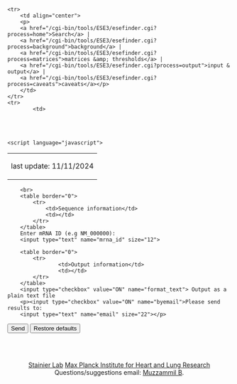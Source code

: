 <html>
<head>
<meta http-equiv="Content-Language" content="en-us">
<meta http-equiv="Content-Type" content="text/html; charset=utf-8">

<!-- Google tag (gtag.js) -->
<script async src="https://www.googletagmanager.com/gtag/js?id=G-PR10KZ63WV"></script>
<script>
  window.dataLayer = window.dataLayer || [];
  function gtag(){dataLayer.push(arguments);}
  gtag('js', new Date());
  gtag('config', 'G-PR10KZ63WV');
</script>
</head>

<body>
<table border="0" width="1024">
	<tr>
		<td>
		<p>last update: 11/11/2024</p>
		</td>
	</tr>
	
	<tr>
		<td align="center">
		<p>
		<a href="/cgi-bin/tools/ESE3/esefinder.cgi?process=home">Search</a> |
		<a href="/cgi-bin/tools/ESE3/esefinder.cgi?process=background">background</a> |
		<a href="/cgi-bin/tools/ESE3/esefinder.cgi?process=matrices">matrices &amp; thresholds</a> | 
		<a href="/cgi-bin/tools/ESE3/esefinder.cgi?process=output">input & output</a> | 
		<a href="/cgi-bin/tools/ESE3/esefinder.cgi?process=caveats">caveats</a></p>
		</td>
	</tr>
	<tr>
			<td>
<script language="javascript">
function refreshPage()
{
	var dbName=this.document.query_form.db.value;
	document.db_select_form.db.value = dbName;
	document.db_select_form.submit();
}
</script>

<form method="POST" name="db_select_form" action="/cgi-bin/tools/ESE3/esefinder.cgi" ENCTYPE="multipart/form-data">
		<input type="hidden" name="db" value="">
		<input type="hidden" name="process" value="home">
</form>

<br><br>

<form method="POST" action="/cgi-bin/tools/ESE3/esefinder.cgi" name="query_form"  enctype="multipart/form-data">
<input type="hidden" name="process" value="search">


	<script language="javascript">
 

</script>

</table>

		<br>
		<table border="0">
			<tr>
				<td>Sequence information</td>
				<td></td>
			</tr>
		</table>
		Enter mRNA ID (e.g NM_000000):
		<input type="text" name="mrna_id" size="12">
		
		<table border="0">
			<tr>
					<td>Output information</td>
					<td></td>
			</tr>
		</table>
		<input type="checkbox" value="ON" name="format_text"> Output as a plain text file
		<p><input type="checkbox" value="ON" name="byemail">Please send results to: 
		<input type="text" name="email" size="22"></p>
		
<p><input type="submit" value="Send" name="submit">
		<input type="reset" value="Restore defaults" name="reset"></p>
</form>
		
<table border="0">
			
</table>
<br>

</td>
	</tr>
	<tr>
		<td>
		<p align="center">
		<a href="https://www.mpi-hlr.de/developmental-genetics">Stainier Lab</a>
		<a href="https://www.mpi-hlr.de/en">Max Planck Institute for Heart and Lung Research</a><br>
		Questions/suggestions email: <a href="muzzammilbhaisaheb@gmail.com">Muzzammil B</a>.
		</p></td>
	</tr>
</table>

</body>
</html>
